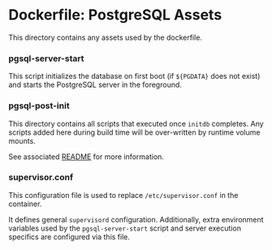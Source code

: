 # Dockerfile: PostgreSQL Assets

This directory contains any assets used by the dockerfile.

### pgsql-server-start
This script initializes the database on first boot (if `${PGDATA}` does not exist) and starts the PostgreSQL server in the foreground.

### pgsql-post-init
This directory contains all scripts that executed once `initdb` completes. Any scripts added here during build time will be over-written by runtime volume mounts.

See associated [README](https://github.com/abn/dockerfiles/blob/master/fedora-postgres/assets/pgsql-post-init/README.md) for more information.

### supervisor.conf
This configuration file is used to replace `/etc/supervisor.conf` in the container.

It defines general `supervisord` configuration. Additionally, extra environment variables used by the `pgsql-server-start` script and server execution specifics are configured via this file.
